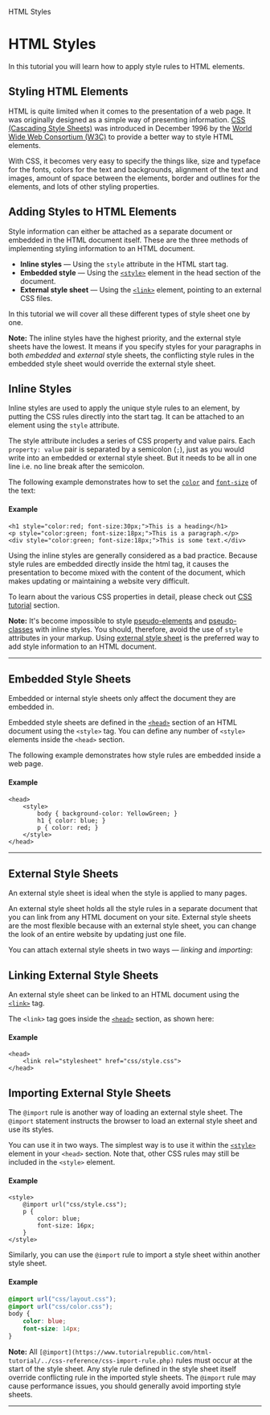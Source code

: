 HTML Styles

# HTML Styles

In this tutorial you will learn how to apply style rules to HTML elements.

## Styling HTML Elements

HTML is quite limited when it comes to the presentation of a web page. It was originally designed as a simple way of presenting information. [CSS (Cascading Style Sheets)](https://www.tutorialrepublic.com/css-tutorial/) was introduced in December 1996 by the [World Wide Web Consortium (W3C)](https://en.wikipedia.org/wiki/World_Wide_Web_Consortium) to provide a better way to style HTML elements.

With CSS, it becomes very easy to specify the things like, size and typeface for the fonts, colors for the text and backgrounds, alignment of the text and images, amount of space between the elements, border and outlines for the elements, and lots of other styling properties.

## Adding Styles to HTML Elements

Style information can either be attached as a separate document or embedded in the HTML document itself. These are the three methods of implementing styling information to an HTML document.

*   **Inline styles** — Using the `style` attribute in the HTML start tag.
*   **Embedded style** — Using the [`<style>`](https://www.tutorialrepublic.com/html-tutorial/../html-reference/html-style-tag.php) element in the head section of the document.
*   **External style sheet** — Using the [`<link>`](https://www.tutorialrepublic.com/html-tutorial/../html-reference/html-link-tag.php) element, pointing to an external CSS files.

In this tutorial we will cover all these different types of style sheet one by one.

**Note:** The inline styles have the highest priority, and the external style sheets have the lowest. It means if you specify styles for your paragraphs in both _embedded_ and _external_ style sheets, the conflicting style rules in the embedded style sheet would override the external style sheet.

## Inline Styles

Inline styles are used to apply the unique style rules to an element, by putting the CSS rules directly into the start tag. It can be attached to an element using the `style` attribute.

The style attribute includes a series of CSS property and value pairs. Each `property: value` pair is separated by a semicolon (`;`), just as you would write into an embedded or external style sheet. But it needs to be all in one line i.e. no line break after the semicolon.

The following example demonstrates how to set the [`color`](https://www.tutorialrepublic.com/html-tutorial/../css-reference/css-color-property.php) and [`font-size`](https://www.tutorialrepublic.com/html-tutorial/../css-reference/css-font-size-property.php) of the text:

#### Example

```markup
<h1 style="color:red; font-size:30px;">This is a heading</h1>
<p style="color:green; font-size:18px;">This is a paragraph.</p>
<div style="color:green; font-size:18px;">This is some text.</div>
```

Using the inline styles are generally considered as a bad practice. Because style rules are embedded directly inside the html tag, it causes the presentation to become mixed with the content of the document, which makes updating or maintaining a website very difficult.

To learn about the various CSS properties in detail, please check out [CSS tutorial](https://www.tutorialrepublic.com/css-tutorial/) section.

**Note:** It's become impossible to style [pseudo-elements](https://www.tutorialrepublic.com/html-tutorial/../css-tutorial/css-pseudo-elements.php) and [pseudo-classes](https://www.tutorialrepublic.com/html-tutorial/../css-tutorial/css-pseudo-classes.php) with inline styles. You should, therefore, avoid the use of `style` attributes in your markup. Using [external style sheet](#external-style-sheet) is the preferred way to add style information to an HTML document.

* * *

## Embedded Style Sheets

Embedded or internal style sheets only affect the document they are embedded in.

Embedded style sheets are defined in the [`<head>`](https://www.tutorialrepublic.com/html-tutorial/../html-tutorial/html-head.php) section of an HTML document using the `<style>` tag. You can define any number of `<style>` elements inside the `<head>` section.

The following example demonstrates how style rules are embedded inside a web page.

#### Example

```markup
<head>
    <style>
        body { background-color: YellowGreen; }
		h1 { color: blue; }
        p { color: red; }
    </style>
</head>
```

* * *

## External Style Sheets

An external style sheet is ideal when the style is applied to many pages.

An external style sheet holds all the style rules in a separate document that you can link from any HTML document on your site. External style sheets are the most flexible because with an external style sheet, you can change the look of an entire website by updating just one file.

You can attach external style sheets in two ways — _linking_ and _importing_:

## Linking External Style Sheets

An external style sheet can be linked to an HTML document using the [`<link>`](https://www.tutorialrepublic.com/html-tutorial/../html-reference/html-link-tag.php) tag.

The `<link>` tag goes inside the [`<head>`](https://www.tutorialrepublic.com/html-tutorial/../html-reference/html-head-tag.php) section, as shown here:

#### Example

```markup
<head>
    <link rel="stylesheet" href="css/style.css">
</head>
```

## Importing External Style Sheets

The `@import` rule is another way of loading an external style sheet. The `@import` statement instructs the browser to load an external style sheet and use its styles.

You can use it in two ways. The simplest way is to use it within the [`<style>`](https://www.tutorialrepublic.com/html-tutorial/../html-reference/html-style-tag.php) element in your `<head>` section. Note that, other CSS rules may still be included in the `<style>` element.

#### Example


```markup
<style>
    @import url("css/style.css");
    p {
        color: blue;
        font-size: 16px;
    }
</style>
```

Similarly, you can use the `@import` rule to import a style sheet within another style sheet.

#### Example

```css
@import url("css/layout.css");
@import url("css/color.css");
body {
    color: blue;
    font-size: 14px;
}
```

**Note:** All `[@import](https://www.tutorialrepublic.com/html-tutorial/../css-reference/css-import-rule.php)` rules must occur at the start of the style sheet. Any style rule defined in the style sheet itself override conflicting rule in the imported style sheets. The `@import` rule may cause performance issues, you should generally avoid importing style sheets.

* * *
